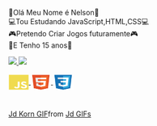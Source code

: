 
 🤘Olá Meu Nome é Nelson🤘  
 💻Tou Estudando JavaScript,HTML,CSS💻    
 🎮Pretendo Criar Jogos futuramente🎮  
 🎸E Tenho 15 anos🎸 
 
 <div>
  <a href="https://github.com/Nelson-Dominici">
  <img height="180em" src="https://github-readme-stats.vercel.app/api?username=Nelson-Dominici&show_icons=true&theme=kacho_ga&include_all_commits=true&count_private=true"/> 
  <img height="130em" src="https://github-readme-stats.vercel.app/api/top-langs/?username=Nelson-Dominici&layout=compact&langs_count=7&theme=kacho_ga"/>
</div>
  
  
  <div style="display: inline_block"><br>
  <img align="center" alt="Nelson-Js" height="30" width="40" src="https://raw.githubusercontent.com/devicons/devicon/master/icons/javascript/javascript-plain.svg">
  <img align="center" alt="Nelson-HTML" height="30" width="40" src="https://raw.githubusercontent.com/devicons/devicon/master/icons/html5/html5-original.svg">
  <img align="center" alt="Nelson-CSS" height="30" width="40" src="https://raw.githubusercontent.com/devicons/devicon/master/icons/css3/css3-original.svg">
</div>
  
#
  
<div class="tenor-gif-embed" data-postid="15644078" data-share-method="host" data-aspect-ratio="1.33333" data-width="100%"><a href="https://tenor.com/view/jd-korn-jonathan-davis-j-devil-rock-gif-15644078">Jd Korn GIF</a>from <a href="https://tenor.com/search/jd-gifs">Jd GIFs</a></div> <script type="text/javascript" async src="https://tenor.com/embed.js"></script>
